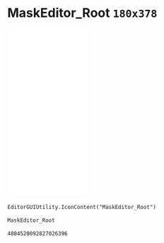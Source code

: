 # MaskEditor_Root `180x378`
<img src="/img/MaskEditor_Root.png" width=180 height=378>

``` CSharp
EditorGUIUtility.IconContent("MaskEditor_Root")
```
```
MaskEditor_Root
```
```
4804520092827026396
```

